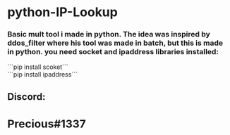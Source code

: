 # <h1>python-IP-Lookup</h1>
<h3>Basic mult tool i made in python. The idea was inspired by ddos_filter where his tool was made in batch, but this is made in python. 
you need socket and ipaddress libraries installed:</h3>
```pip install scoket```
<br>
```pip install ipaddress```
<h2>Discord:<h/h2>
  <h3>Precious#1337</h3>
